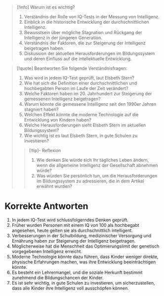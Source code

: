 >[!info] Warum ist es wichtig?
>1. Verständnis der Rolle von IQ-Tests in der Messung von Intelligenz.
>2. Einblick in die historische Entwicklung der durchschnittlichen Intelligenz.
>3. Bewusstsein über mögliche Stagnation und Rückgang der Intelligenz in der jüngeren Generation.
>4. Verständnis der Faktoren, die zur Steigerung der Intelligenz beigetragen haben.
>5. Diskussion der aktuellen Herausforderungen im Bildungssystem und deren Einfluss auf die intellektuelle Entwicklung.

>[!quote] Beantworten Sie folgende Verständnisfragen:
>1. Was wird in jedem IQ-Test geprüft, laut Elsbeth Stern?
>2. Wie hat sich die Definition einer durchschnittlichen und hochbegabten Person im Laufe der Zeit verändert?
>3. Welche Faktoren haben im 20. Jahrhundert zur Steigerung der gemessenen Intelligenz beigetragen?
>4. Warum könnte die gemessene Intelligenz seit den 1990er Jahren stagniert haben?
>5. Welchen Effekt könnte die moderne Technologie auf die Entwicklung von Kindern haben?
>6. Welche Herausforderungen sieht Elsbeth Stern im aktuellen Bildungssystem?
>7. Wie wichtig ist es laut Elsbeth Stern, in gute Schulen zu investieren?
>>[!tip]- Reflexion
>>1. Wie denken Sie würde sich Ihr tägliches Leben ändern, wenn die allgemeine Intelligenz der Gesellschaft abnehmen würde?
>>2. Was würden Sie persönlich tun, um die Herausforderungen im Bildungssystem zu adressieren, die in dem Artikel erwähnt wurden?

# Korrekte Antworten
1. In jedem IQ-Test wird schlussfolgerndes Denken geprüft.
2. Früher wurden Personen mit einem IQ von 100 als hochbegabt angesehen, heute gelten sie als durchschnittlich intelligent.
3. Verbesserungen in der Schulbildung, medizinischer Versorgung und Ernährung haben zur Steigerung der Intelligenz beigetragen.
4. Möglicherweise hat die Menschheit das Optimierungslimit der genetisch vorgegebenen Intelligenz erreicht.
5. Moderne Technologie könnte dazu führen, dass Kinder weniger direkte, physische Erfahrungen machen, was ihre Entwicklung beeinträchtigen könnte.
6. Es besteht ein Lehrermangel, und die soziale Herkunft bestimmt zunehmend die Bildungschancen der Kinder.
7. Es ist sehr wichtig, in gute Schulen zu investieren, um sicherzustellen, dass alle Kinder ihre Intelligenz voll ausschöpfen können.